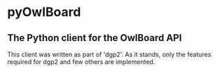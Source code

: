 # pyOwlBoard
## The Python client for the OwlBoard API

This client was written as part of 'dgp2'.  As it stands, only the features required for dgp2 and few others are implemented.